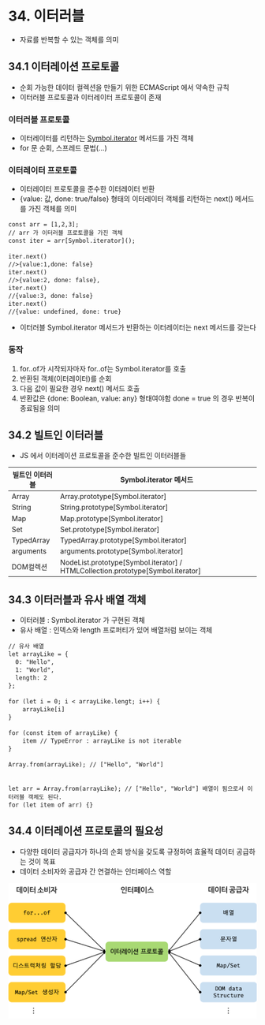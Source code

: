 # 34. 이터러블

- 자료를 반복할 수 있는 객체를 의미

## 34.1 이터레이션 프로토콜

- 순회 가능한 데이터 컬렉션을 만들기 위한 ECMAScript 에서 약속한 규칙
- 이터러블 프로토콜과 이터레이터 프로토콜이 존재

### 이터러블 프로토콜

- 이터레이터를 리턴하는 [Symbol.iterator]() 메서드를 가진 객체
- for 문 순회, 스프레드 문법(...)

### 이터레이터 프로토콜

- 이터레이터 프로토콜을 준수한 이터레이터 반환
- {value: 값, done: true/false} 형태의 이터레이터 객체를 리턴하는 next() 메서드를 가진 객체를 의미

```JS
const arr = [1,2,3];
// arr 가 이터러블 프로토콜을 가진 객체
const iter = arr[Symbol.iterator]();

iter.next()
//>{value:1,done: false}
iter.next()
//>{value:2, done: false},
iter.next()
//{value:3, done: false}
iter.next()
//{value: undefined, done: true}
```

- 이터러블 Symbol.iterator 메서드가 반환하는 이터레이터는 next 메서드를 갖는다

### 동작

1. for..of가 시작되자마자 for..of는 Symbol.iterator를 호출
2. 반환된 객체(이터레이터)를 순회
3. 다음 값이 필요한 경우 next() 메서드 호출
4. 반환값은 {done: Boolean, value: any} 형태여야함 done = true 의 경우 반복이 종료됨을 의미

## 34.2 빌트인 이터러블

- JS 에서 이터레이션 프로토콜을 준수한 빌트인 이터러블들

| 빌트인 이터러블 | Symbol.iterator 메서드                                                          |
| --------------- | ------------------------------------------------------------------------------- |
| Array           | Array.prototype[Symbol.iterator]                                                |
| String          | String.prototype[Symbol.iterator]                                               |
| Map             | Map.prototype[Symbol.iterator]                                                  |
| Set             | Set.prototype[Symbol.iterator]                                                  |
| TypedArray      | TypedArray.prototype[Symbol.iterator]                                           |
| arguments       | arguments.prototype[Symbol.iterator]                                            |
| DOM컬렉션       | NodeList.prototype[Symbol.iterator] / HTMLCollection.prototype[Symbol.iterator] |

## 34.3 이터러블과 유사 배열 객체

- 이터러블 : Symbol.iterator 가 구현된 객체
- 유사 배열 : 인덱스와 length 프로퍼티가 있어 배열처럼 보이는 객체

```JS
// 유사 배열
let arrayLike = {
  0: "Hello",
  1: "World",
  length: 2
};

for (let i = 0; i < arrayLike.lengt; i++) {
    arrayLike[i]
}

for (const item of arrayLike) {
    item // TypeError : arrayLike is not iterable
}

Array.from(arrayLike); // ["Hello", "World"]


let arr = Array.from(arrayLike); // ["Hello", "World"] 배열이 됨으로서 이터러블 객체도 된다.
for (let item of arr) {}
```

## 34.4 이터레이션 프로토콜의 필요성

- 다양한 데이터 공급자가 하나의 순회 방식을 갖도록 규정하여 효율적 데이터 공급하는 것이 목표
- 데이터 소비자와 공급자 간 연결하는 인터페이스 역할

![iterator](image.png)

